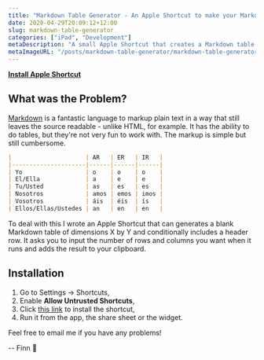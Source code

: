 ```yaml
---
title: "Markdown Table Generator - An Apple Shortcut to make your Markdown life easier"
date: 2020-04-29T20:09:12+12:00
slug: markdown-table-generator
categories: ["iPad", "Development"]
metaDescription: "A small Apple Shortcut that creates a Markdown table of user specified dimensions that can include (or not) a header row."
metaImageURL: "/posts/markdown-table-generator/markdown-table-generator-og-image.png"
---
```


__[Install Apple Shortcut][shortcut]__

## What was the Problem?

[Markdown][md] is a fantastic language to markup plain text in a way that still leaves the source readable - unlike HTML, for example. It has the ability to do tables, but they're not very fun to work with. The markup is simple but still cumbersome.

```markdown
|                     | AR   | ER   | IR   |
|---------------------|------|------|------|
| Yo                  | o    | o    | o    |
| El/Ella             | a    | e    | e    |
| Tu/Usted            | as   | es   | es   |
| Nosotros            | amos | emos | imos |
| Vosotros            | áis  | éis  | ís   |
| Ellos/Ellas/Ustedes | an   | en   | en   |
```

To deal with this I wrote an Apple Shortcut that can generates a blank Markdown table of dimensions X by Y and conditionally includes a header row. It asks you to input the number of rows and columns you want when it runs and adds the result to your clipboard.

## Installation

1. Go to Settings -> Shortcuts,
2. Enable __Allow Untrusted Shortcuts__,
3. Click [this link][shortcut] to install the shortcut,
4. Run it from the app, the share sheet or the widget.

Feel free to email me if you have any problems!

-- Finn 👋

[shortcut]: https://www.icloud.com/shortcuts/01d7eb73929045c9b88ad4bf5406d60d "Markdown Table Generator Shortcut"
[md]: https://daringfireball.net/projects/markdown/syntax "Markdown by John Gruber"
